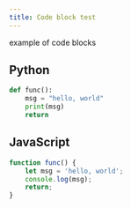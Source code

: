 ```yaml
---
title: Code block test
---
```


example of code blocks

<!--more-->
## Python

```python
def func():
    msg = "hello, world"
    print(msg)
    return
```

## JavaScript

```js
function func() {
    let msg = 'hello, world';
    console.log(msg);
    return;
}
```
